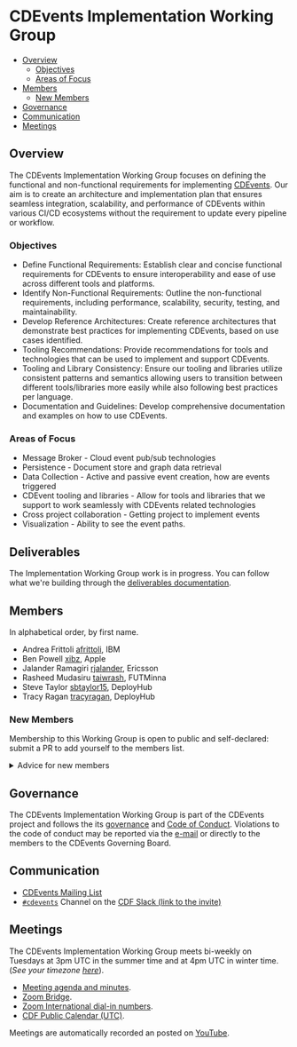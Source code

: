# CDEvents Implementation Working Group

* [Overview](#overview)
  * [Objectives](#objectives)
  * [Areas of Focus](#areas-of-focus)
* [Members](#members)
  * [New Members](#new-members)
* [Governance](#governance)
* [Communication](#communication)
* [Meetings](#meetings)

## Overview

The CDEvents Implementation Working Group focuses on defining the functional and non-functional requirements for implementing [CDEvents](https://cdevents.dev). Our aim is to create an architecture and implementation plan that ensures seamless integration, scalability, and performance of CDEvents within various CI/CD ecosystems without the requirement to update every pipeline or workflow. 

### Objectives

* Define Functional Requirements: Establish clear and concise functional requirements for CDEvents to ensure interoperability and ease of use across different tools and platforms.
* Identify Non-Functional Requirements: Outline the non-functional requirements, including performance, scalability, security, testing, and maintainability.
* Develop Reference Architectures: Create reference architectures that demonstrate best practices for implementing CDEvents, based on use cases identified.
* Tooling Recommendations: Provide recommendations for tools and technologies that can be used to implement and support CDEvents.
* Tooling and Library Consistency: Ensure our tooling and libraries utilize consistent patterns and semantics allowing users to transition between different tools/libraries more easily while also following best practices per language.
* Documentation and Guidelines: Develop comprehensive documentation and examples on how to use CDEvents.

### Areas of Focus
* Message Broker - Cloud event pub/sub technologies
* Persistence - Document store and graph data retrieval
* Data Collection  - Active and passive event creation, how are events triggered
* CDEvent tooling and libraries - Allow for tools and libraries that we support to work seamlessly with CDEvents related technologies
* Cross project collaboration - Getting project to implement events
* Visualization - Ability to see the event paths.

## Deliverables

The Implementation Working Group work is in progress.
You can follow what we're building through the [deliverables documentation](./docs/README.md).

## Members

In alphabetical order, by first name.

* Andrea Frittoli [afrittoli](https://github.com/afrittoli), IBM
* Ben Powell [xibz](https://github.com/xibz), Apple
* Jalander Ramagiri [rjalander](https://github.com/rjalander), Ericsson
* Rasheed Mudasiru [taiwrash](https://github.com/Taiwrash), FUTMinna
* Steve Taylor [sbtaylor15](https://github.com/sbtaylor15), DeployHub
* Tracy Ragan [tracyragan](https://github.com/tracyragan), DeployHub

### New Members

Membership to this Working Group is open to public and self-declared: submit a PR to add yourself to the members list.

<details>
   <summary>Advice for new members</summary>

Join the community:
- Go through this [README.md](.) document.
- Join the CDEvents mailing list
- Join the CDF Slack and jump into the #cdevents channel and introduce themselves.
- Regularly join the working group meetings.

Various ways to get involved:
- Share your thoughts by joining the meetings, posting to the mailing list, discussions forum or Slack channel.
- Add a topic you would like to discuss to the agenda of upcoming meeting.
- Create a new issue or start a discussion to start gathering feedback and collaborating.
- Choose an issue where help is needed and comment on it expressing interest.
</details>

## Governance

The CDEvents Implementation Working Group is part of the CDEvents project and follows the its [governance](https://github.com/cdevents/community/blob/main/governance.md)
and [Code of Conduct](https://github.com/cdevents/.github/blob/main/docs/CODE_OF_CONDUCT.md). Violations to the code of conduct may be reported via the [e-mail](https://groups.google.com/g/cdevents-code-of-conduct) or directly to the members to the CDEvents Governing Board.

## Communication

- [CDEvents Mailing List](https://groups.google.com/g/cdevents-dev)
- [`#cdevents`](https://cdeliveryfdn.slack.com/archives/C030SKZ0F4K) Channel on the [CDF Slack (link to the invite)](https://join.slack.com/t/cdeliveryfdn/shared_invite/zt-nwc0jjd0-G65oEpv5ynFfPD5oOX5Ogg)

## Meetings

The CDEvents Implementation Working Group meets bi-weekly on Tuesdays at 3pm UTC in the summer time and at 4pm UTC in winter time. (*See your timezone [here](https://time.is/3pm_in_UTC)*).

- [Meeting agenda and minutes](./meeting_notes.md).
- [Zoom Bridge](https://zoom.us/j/98408983891?pwd=VXBxMjJTaThGRGFWRXFmdUxsRUZUdz09).
- [Zoom International dial-in numbers](https://zoom.us/zoomconference).
- [CDF Public Calendar (UTC)](https://calendar.google.com/calendar/u/0/embed?src=linuxfoundation.org_mhf0kmgedn67ihni8r129avp24@group.calendar.google.com&ctz=UTC).

Meetings are automatically recorded an posted on [YouTube](https://www.youtube.com/playlist?list=PL2KXbZ9-EY9RlxWAnAjxs8Azuz11XVhkC).
